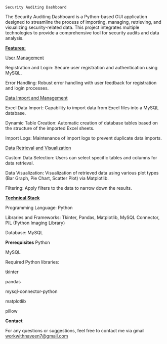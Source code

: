 `Security Auditing Dashboard`


The Security Auditing Dashboard is a Python-based GUI application designed to streamline the process of importing, managing, retrieving, and visualizing security-related data. This project integrates multiple technologies to provide a comprehensive tool for security audits and data analysis.


<ins>**Features:**</ins>


<ins>User Management</ins>


Registration and Login: Secure user registration and authentication using MySQL.

Error Handling: Robust error handling with user feedback for registration and login processes.


<ins>Data Import and Management</ins>


Excel Data Import: Capability to import data from Excel files into a MySQL database.

Dynamic Table Creation: Automatic creation of database tables based on the structure of the imported Excel sheets.

Import Logs: Maintenance of import logs to prevent duplicate data imports.


<ins>Data Retrieval and Visualization</ins>


Custom Data Selection: Users can select specific tables and columns for data retrieval.

Data Visualization: Visualization of retrieved data using various plot types (Bar Graph, Pie Chart, Scatter Plot) via Matplotlib.

Filtering: Apply filters to the data to narrow down the results.



<ins>**Technical Stack**</ins>

Programming Language: Python

Libraries and Frameworks: Tkinter, Pandas, Matplotlib, MySQL Connector, PIL (Python Imaging Library)

Database: MySQL

**Prerequisites**
Python

MySQL

Required Python libraries:

tkinter

pandas

mysql-connector-python

matplotlib

pillow

**Contact**

For any questions or suggestions, feel free to contact me via gmail
workwithnaveen7@gmail.com

